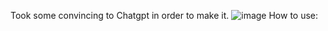 Took some convincing to Chatgpt in order to make it.
![image](https://github.com/user-attachments/assets/ad335558-773f-4b09-9425-577d63fbae09)
How to use:
